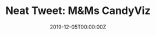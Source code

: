 ---
title: "Neat Tweet: M&Ms CandyViz"
summary: Tasty take on dataviz.
tags:
- Data
date: "2019-12-05T00:00:00Z"

image:
  placement: 1
  focal_point: Smart
  
external_link: https://twitter.com/zachbogart/status/1202779889184567298
---